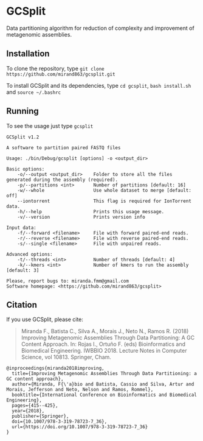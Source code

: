 # GCSplit

Data partitioning algorithm for reduction of complexity and improvement of metagenomic assemblies.

## Installation

To clone the repository, type `git clone https://github.com/mirand863/gcsplit.git`

To install GCSplit and its dependencies, type `cd gcsplit`, `bash install.sh` and `source ~/.bashrc`

## Running

To see the usage just type `gcsplit`

~~~
GCSplit v1.2

A software to partition paired FASTQ files

Usage: ./bin/Debug/gcsplit [options] -o <output_dir> 

Basic options:
    -o/--output <output_dir>    Folder to store all the files generated during the assembly (required).
    -p/--partitions <int>       Number of partitions [default: 16]
    -w/--whole                  Use whole dataset to merge [default: off]
    --iontorrent                This flag is required for IonTorrent data.
    -h/--help                   Prints this usage message.
    -v/--version                Prints version info

Input data:
    -f/--forward <filename>     File with forward paired-end reads.
    -r/--reverse <filename>     File with reverse paired-end reads.
    -s/--single <filename>      File with unpaired reads.

Advanced options:
    -t/--threads <int>          Number of threads [default: 4]
    -k/--kmers <int>            Number of kmers to run the assembly [default: 3]

Please, report bugs to: miranda.fmm@gmail.com
Software homepage: <https://github.com/mirand863/gcsplit>
~~~

## Citation

If you use GCSplit, please cite:

>Miranda F., Batista C., Silva A., Morais J., Neto N., Ramos R. (2018) Improving Metagenomic Assemblies Through Data Partitioning: A GC Content Approach. In: Rojas I., Ortuño F. (eds) Bioinformatics and Biomedical Engineering. IWBBIO 2018. Lecture Notes in Computer Science, vol 10813. Springer, Cham.

```
@inproceedings{miranda2018improving,
  title={Improving Metagenomic Assemblies Through Data Partitioning: a GC content approach},
  author={Miranda, F{\'a}bio and Batista, Cassio and Silva, Artur and Morais, Jefferson and Neto, Nelson and Ramos, Rommel},
  booktitle={International Conference on Bioinformatics and Biomedical Engineering},
  pages={415--425},
  year={2018},
  publisher={Springer},
  doi={10.1007/978-3-319-78723-7_36},
  url={https://doi.org/10.1007/978-3-319-78723-7_36}
}
```
